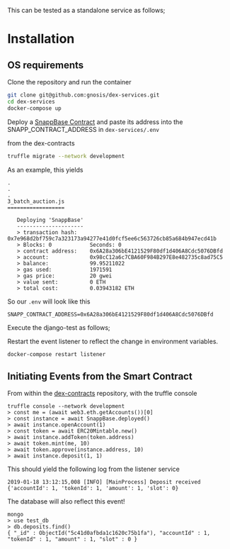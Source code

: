 This can be tested as a standalone service as follows;


Installation
============

OS requirements
---------------

Clone the repository and run the container

```bash
git clone git@github.com:gnosis/dex-services.git
cd dex-services
docker-compose up
```


Deploy a [SnappBase Contract](https://github.com/gnosis/dex-contracts) and paste its address into the SNAPP_CONTRACT_ADDRESS in `dex-services/.env`

from the dex-contracts
```bash
truffle migrate --network development
```

As an example, this yields

```
.
.
.
3_batch_auction.js
==================

   Deploying 'SnappBase'
   ---------------------
   > transaction hash:    0x7e968d2bf759c7a323173a94277e41d0fcf5ee6c563726cb85a684b947ecd41b
   > Blocks: 0            Seconds: 0
   > contract address:    0x6A28a306bE4121529F80df1d406A8Cdc5076DBfd
   > account:             0x98cC12a6c7CBA60F984B297E8e482735c8ad75C5
   > balance:             99.95211022
   > gas used:            1971591
   > gas price:           20 gwei
   > value sent:          0 ETH
   > total cost:          0.03943182 ETH
```

So our `.env` will look like this

```
SNAPP_CONTRACT_ADDRESS=0x6A28a306bE4121529F80df1d406A8Cdc5076DBfd
```

Execute the django-test as follows;

Restart the event listener to reflect the change in environment variables.

```bash
docker-compose restart listener
```



Initiating Events from the Smart Contract
-----------------------------------------

From within the [dex-contracts](https://github.com/gnosis/dex-contracts) repository, with the truffle console

```
truffle console --network development
> const me = (await web3.eth.getAccounts())[0]
> const instance = await SnappBase.deployed()
> await instance.openAccount(1)
> const token = await ERC20Mintable.new()
> await instance.addToken(token.address)
> await token.mint(me, 10)
> await token.approve(instance.address, 10)
> await instance.deposit(1, 1)
```

This should yield the following log from the listener service

```
2019-01-18 13:12:15,008 [INFO] [MainProcess] Deposit received {'accountId': 1, 'tokenId': 1, 'amount': 1, 'slot': 0}
```

The database will also reflect this event!

```
mongo
> use test_db
> db.deposits.find()
{ "_id" : ObjectId("5c41d0afbda1c1620c75b1fa"), "accountId" : 1, "tokenId" : 1, "amount" : 1, "slot" : 0 }

```
